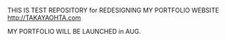 THIS IS TEST REPOSITORY for REDESIGNING MY PORTFOLIO WEBSITE
  http://TAKAYAOHTA.com

MY PORTFOLIO WILL BE LAUNCHED in AUG.